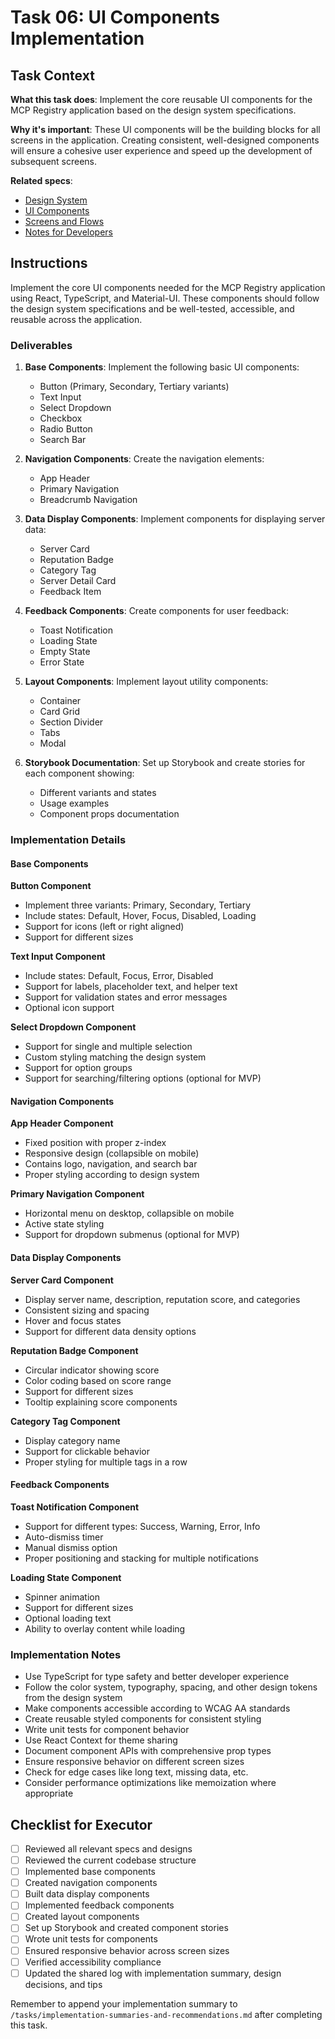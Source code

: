# Task 06: UI Components Implementation

## Task Context

**What this task does**: Implement the core reusable UI components for the MCP Registry application based on the design system specifications.

**Why it's important**: These UI components will be the building blocks for all screens in the application. Creating consistent, well-designed components will ensure a cohesive user experience and speed up the development of subsequent screens.

**Related specs**:
- [Design System](/design/system.md)
- [UI Components](/design/components.md)
- [Screens and Flows](/design/screens.md)
- [Notes for Developers](/design/notes-for-devs.md)

## Instructions

Implement the core UI components needed for the MCP Registry application using React, TypeScript, and Material-UI. These components should follow the design system specifications and be well-tested, accessible, and reusable across the application.

### Deliverables

1. **Base Components**: Implement the following basic UI components:
   - Button (Primary, Secondary, Tertiary variants)
   - Text Input
   - Select Dropdown
   - Checkbox
   - Radio Button
   - Search Bar

2. **Navigation Components**: Create the navigation elements:
   - App Header
   - Primary Navigation
   - Breadcrumb Navigation

3. **Data Display Components**: Implement components for displaying server data:
   - Server Card
   - Reputation Badge
   - Category Tag
   - Server Detail Card
   - Feedback Item

4. **Feedback Components**: Create components for user feedback:
   - Toast Notification
   - Loading State
   - Empty State
   - Error State

5. **Layout Components**: Implement layout utility components:
   - Container
   - Card Grid
   - Section Divider
   - Tabs
   - Modal

6. **Storybook Documentation**: Set up Storybook and create stories for each component showing:
   - Different variants and states
   - Usage examples
   - Component props documentation

### Implementation Details

#### Base Components

**Button Component**
- Implement three variants: Primary, Secondary, Tertiary
- Include states: Default, Hover, Focus, Disabled, Loading
- Support for icons (left or right aligned)
- Support for different sizes

**Text Input Component**
- Include states: Default, Focus, Error, Disabled
- Support for labels, placeholder text, and helper text
- Support for validation states and error messages
- Optional icon support

**Select Dropdown Component**
- Support for single and multiple selection
- Custom styling matching the design system
- Support for option groups
- Support for searching/filtering options (optional for MVP)

#### Navigation Components

**App Header Component**
- Fixed position with proper z-index
- Responsive design (collapsible on mobile)
- Contains logo, navigation, and search bar
- Proper styling according to design system

**Primary Navigation Component**
- Horizontal menu on desktop, collapsible on mobile
- Active state styling
- Support for dropdown submenus (optional for MVP)

#### Data Display Components

**Server Card Component**
- Display server name, description, reputation score, and categories
- Consistent sizing and spacing
- Hover and focus states
- Support for different data density options

**Reputation Badge Component**
- Circular indicator showing score
- Color coding based on score range
- Support for different sizes
- Tooltip explaining score components

**Category Tag Component**
- Display category name
- Support for clickable behavior
- Proper styling for multiple tags in a row

#### Feedback Components

**Toast Notification Component**
- Support for different types: Success, Warning, Error, Info
- Auto-dismiss timer
- Manual dismiss option
- Proper positioning and stacking for multiple notifications

**Loading State Component**
- Spinner animation
- Support for different sizes
- Optional loading text
- Ability to overlay content while loading

### Implementation Notes

- Use TypeScript for type safety and better developer experience
- Follow the color system, typography, spacing, and other design tokens from the design system
- Make components accessible according to WCAG AA standards
- Create reusable styled components for consistent styling
- Write unit tests for component behavior
- Use React Context for theme sharing
- Document component APIs with comprehensive prop types
- Ensure responsive behavior on different screen sizes
- Check for edge cases like long text, missing data, etc.
- Consider performance optimizations like memoization where appropriate

## Checklist for Executor

- [ ] Reviewed all relevant specs and designs
- [ ] Reviewed the current codebase structure
- [ ] Implemented base components
- [ ] Created navigation components
- [ ] Built data display components
- [ ] Implemented feedback components
- [ ] Created layout components
- [ ] Set up Storybook and created component stories
- [ ] Wrote unit tests for components
- [ ] Ensured responsive behavior across screen sizes
- [ ] Verified accessibility compliance
- [ ] Updated the shared log with implementation summary, design decisions, and tips

Remember to append your implementation summary to `/tasks/implementation-summaries-and-recommendations.md` after completing this task. 